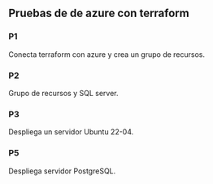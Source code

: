 ## Pruebas de de azure con terraform

### P1
Conecta terraform con azure y crea un grupo de recursos.

### P2
Grupo de recursos y SQL server.

### P3
Despliega un servidor Ubuntu 22-04.

### P5
Despliega servidor PostgreSQL.